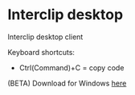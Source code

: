 # Interclip desktop
Interclip desktop client

Keyboard shortcuts:

 * Ctrl(Command)+C = copy code

(BETA) Download for Windows [here](https://m.put.re/6s2UHYd5.exe)
